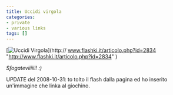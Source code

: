 ```yaml
---
title: Uccidi virgola
categories:
- private
- various links
tags: []
---
```

[![Uccidi Virgola](http://www.flashki.it/foto/1224833806_virgola.jpg)](http://
www.flashki.it/articolo.php?id=2834
"http://www.flashki.it/articolo.php?id=2834" )

_Sfogateviiiiii! :)_

UPDATE del 2008-10-31: to tolto il flash dalla pagina ed ho inserito
un'immagine che linka al giochino.

